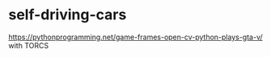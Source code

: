 # self-driving-cars
https://pythonprogramming.net/game-frames-open-cv-python-plays-gta-v/ with TORCS
